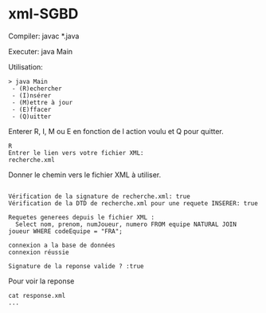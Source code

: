 # xml-SGBD

Compiler: 
javac *.java

Executer:
java Main

Utilisation:
```
> java Main  
 - (R)echercher
 - (I)nsérer
 - (M)ettre à jour
 - (E)ffacer
 - (Q)uitter
```

Enterer R, I, M ou E en fonction de l action voulu et Q pour quitter.
```
R
Entrer le lien vers votre fichier XML:
recherche.xml
```

Donner le chemin vers le fichier XML à utiliser.
```

Vérification de la signature de recherche.xml: true
Vérification de la DTD de recherche.xml pour une requete INSERER: true

Requetes generees depuis le fichier XML : 
  Select nom, prenom, numJoueur, numero FROM equipe NATURAL JOIN joueur WHERE codeEquipe = "FRA";

connexion a la base de données
connexion réussie

Signature de la reponse valide ? :true
```

Pour voir la reponse 

```
cat response.xml
...
```
